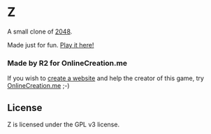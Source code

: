 # Z
A small clone of [2048](https://gabrielecirulli.github.io/2048/).

Made just for fun. [Play it here!](https://z.onlinecreation.me)

### Made by R2 for OnlineCreation.me

If you wish to [create a website](https://www.onlinecreation.me) and help the creator of this game, try [OnlineCreation.me](https://www.onlinecreation.me) ;-)

## License
Z is licensed under the GPL v3 license.

